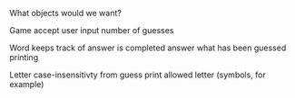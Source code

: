 What objects would we want?

Game
accept user input
number of guesses

Word
keeps track of answer
is completed answer
what has been guessed
printing

Letter
case-insensitivty from guess
print
allowed letter (symbols, for example)
